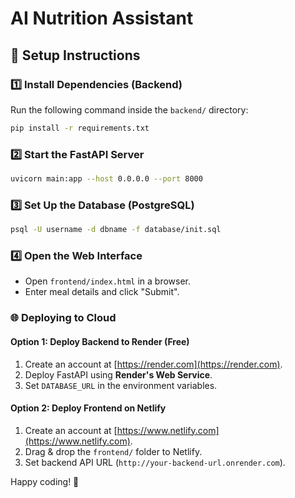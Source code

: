 # AI Nutrition Assistant

## 🚀 Setup Instructions

### 1️⃣ Install Dependencies (Backend)
Run the following command inside the `backend/` directory:
```bash
pip install -r requirements.txt
```

### 2️⃣ Start the FastAPI Server
```bash
uvicorn main:app --host 0.0.0.0 --port 8000
```

### 3️⃣ Set Up the Database (PostgreSQL)
```bash
psql -U username -d dbname -f database/init.sql
```

### 4️⃣ Open the Web Interface
- Open `frontend/index.html` in a browser.
- Enter meal details and click "Submit".

### 🌐 Deploying to Cloud
#### **Option 1: Deploy Backend to Render (Free)**
1. Create an account at [https://render.com](https://render.com).
2. Deploy FastAPI using **Render's Web Service**.
3. Set `DATABASE_URL` in the environment variables.

#### **Option 2: Deploy Frontend on Netlify**
1. Create an account at [https://www.netlify.com](https://www.netlify.com).
2. Drag & drop the `frontend/` folder to Netlify.
3. Set backend API URL (`http://your-backend-url.onrender.com`).

Happy coding! 🚀
